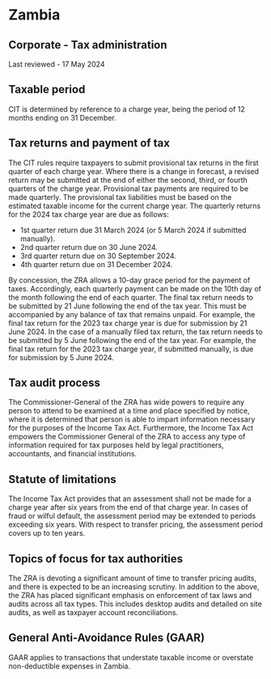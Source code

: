# Zambia
## Corporate - Tax administration
Last reviewed - 17 May 2024
## Taxable period
CIT is determined by reference to a charge year, being the period of 12 months ending on 31 December.
## Tax returns and payment of tax
The CIT rules require taxpayers to submit provisional tax returns in the first quarter of each charge year. Where there is a change in forecast, a revised return may be submitted at the end of either the second, third, or fourth quarters of the charge year. Provisional tax payments are required to be made quarterly. The provisional tax liabilities must be based on the estimated taxable income for the current charge year.
The quarterly returns for the 2024 tax charge year are due as follows:
  * 1st quarter return due 31 March 2024 (or 5 March 2024 if submitted manually).
  * 2nd quarter return due on 30 June 2024.
  * 3rd quarter return due on 30 September 2024.
  * 4th quarter return due on 31 December 2024.


By concession, the ZRA allows a 10-day grace period for the payment of taxes. Accordingly, each quarterly payment can be made on the 10th day of the month following the end of each quarter.
The final tax return needs to be submitted by 21 June following the end of the tax year. This must be accompanied by any balance of tax that remains unpaid. For example, the final tax return for the 2023 tax charge year is due for submission by 21 June 2024.
In the case of a manually filed tax return, the tax return needs to be submitted by 5 June following the end of the tax year. For example, the final tax return for the 2023 tax charge year, if submitted manually, is due for submission by 5 June 2024.
## Tax audit process
The Commissioner-General of the ZRA has wide powers to require any person to attend to be examined at a time and place specified by notice, where it is determined that person is able to impart information necessary for the purposes of the Income Tax Act.
Furthermore, the Income Tax Act empowers the Commissioner General of the ZRA to access any type of information required for tax purposes held by legal practitioners, accountants, and financial institutions.
## Statute of limitations
The Income Tax Act provides that an assessment shall not be made for a charge year after six years from the end of that charge year. In cases of fraud or wilful default, the assessment period may be extended to periods exceeding six years. With respect to transfer pricing, the assessment period covers up to ten years.
## Topics of focus for tax authorities
The ZRA is devoting a significant amount of time to transfer pricing audits, and there is expected to be an increasing scrutiny.
In addition to the above, the ZRA has placed significant emphasis on enforcement of tax laws and audits across all tax types. This includes desktop audits and detailed on site audits, as well as taxpayer account reconciliations.
## General Anti-Avoidance Rules (GAAR)
GAAR applies to transactions that understate taxable income or overstate non-deductible expenses in Zambia.
